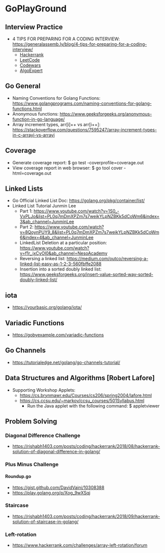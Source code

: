 # GoPlayGround

## Interview Practice
  - 4 TIPS FOR PREPARING FOR A CODING INTERVIEW: https://generalassemb.ly/blog/4-tips-for-preparing-for-a-coding-interview/
    - [Hackerrank](https://www.hackerrank.com/)
    - [LeetCode](https://leetcode.com/)
    - [Codewars](https://www.codewars.com/)
    - [AlgoExpert](https://www.algoexpert.io/)

## Go General
- Naming Conventions for Golang Functions: https://www.golangprograms.com/naming-conventions-for-golang-functions.html
- Anonymous functions: https://www.geeksforgeeks.org/anonymous-function-in-go-language/
- Array increment types, arr[i]++ vs arr[i++]: https://stackoverflow.com/questions/7595247/array-increment-types-in-c-arrayi-vs-arrayi

## Coverage
- Generate coverage report: $ go test -coverprofile=coverage.out
- View coverage report in web browser: $ go tool cover -html=coverage.out 

## Linked Lists
- Go Official Linked List Doc: https://golang.org/pkg/container/list/
- Linked List Tutorial Junmin Lee
  - Part 1: https://www.youtube.com/watch?v=1S0_-VxPLJo&list=PL0q7mDmXPZm7s7weikYLpNZBKk5dCoWm6&index=3&ab_channel=JunminLee
  - Part 2: https://www.youtube.com/watch?v=8QoynPUY9_8&list=PL0q7mDmXPZm7s7weikYLpNZBKk5dCoWm6&index=4&ab_channel=JunminLee
  - LinkedList Deletion at a particular position: https://www.youtube.com/watch?v=f1r_jxCyOl0&ab_channel=NesoAcademy
  - Reversing a linked list: https://medium.com/outco/reversing-a-linked-list-easy-as-1-2-3-560fbffe2088
  - Insertion into a sorted doubly linked list: https://www.geeksforgeeks.org/insert-value-sorted-way-sorted-doubly-linked-list/

## iota
- https://yourbasic.org/golang/iota/

## Variadic Functions
- https://gobyexample.com/variadic-functions

## Go Channels
- https://tutorialedge.net/golang/go-channels-tutorial/

## Data Structures and Algorithms [Robert Lafore]
  - Supporting Workshop Applets:
    - https://cs.brynmawr.edu/Courses/cs206/spring2004/lafore.html
    - https://cs.ccsu.edu/~markov/ccsu_courses/501Syllabus.html
      - Run the Java applet with the following command: $ appletviewer <html file>

## Problem Solving

### Diagonal Difference Challenge
- https://rishabh1403.com/posts/coding/hackerrank/2018/08/hackerrank-solution-of-diagonal-difference-in-golang/

### Plus Minus Challenge

#### Roundup.go
- https://gist.github.com/DavidVaini/10308388
- https://play.golang.org/p/Xog_9wXSqj

### Staircase
- https://rishabh1403.com/posts/coding/hackerrank/2018/09/hackerrank-solution-of-staircase-in-golang/

### Left-rotation
- https://www.hackerrank.com/challenges/array-left-rotation/forum


